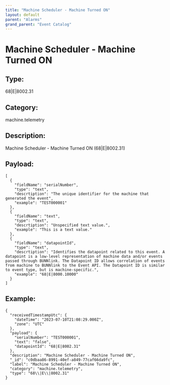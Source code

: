 ```yaml
---
title: "Machine Scheduler - Machine Turned ON"
layout: default
parent: "Alarms"
grand_parent: "Event Catalog"
---
```


# Machine Scheduler - Machine Turned ON

## Type:

68\|E\|8002.31

## Category:

machine.telemetry

## Description: 

Machine Scheduler - Machine Turned ON (68\|E\|8002.31)

## Payload:

```
[
  {
    "fieldName": "serialNumber",
    "type": "text",
    "descrtiption": "The unique identifier for the machine that generated the event",
    "example": "TEST000001"
  },
  {
    "fieldName": "text",
    "type": "text",
    "descrtiption": "Unspecified text value.",
    "example": "This is a text value."
  },
  {
    "fieldName": "datapointId",
    "type": "text",
    "descrtiption": "Identifies the datapoint related to this event. A datapoint is a low-level representation of machine data and/or events passed through BUNNlink. The Datapoint ID allows correlation of events from machine to BUNNlink to the Event API. The Datapoint ID is similar to event type, but is machine-specific.",
    "example": "68|E|8000.10000"
  }
]
```

## Example:

```
{
  "receivedTimestampUtc": {
    "dateTime": "2023-07-10T21:08:29.000Z",
    "zone": "UTC"
  },
  "payload": {
    "serialNumber": "TEST000001",
    "text": "false",
    "datapointId": "68|E|8002.31"
  },
  "description": "Machine Scheduler - Machine Turned ON",
  "_id": "c0dbaa86-8991-40ef-a849-77caf66da9fc",
  "label": "Machine Scheduler - Machine Turned ON",
  "category": "machine.telemetry",
  "type": "68\\|E\\|8002.31"
}
```
